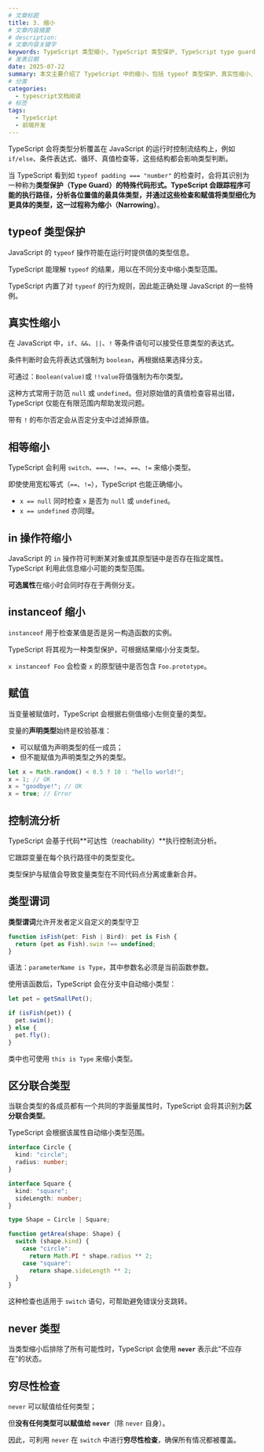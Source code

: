 ```yaml
---
# 文章标题
title: 3. 缩小
# 文章内容摘要
# description:
# 文章内容关键字
keywords: TypeScript 类型缩小, TypeScript 类型保护, TypeScript type guard, TypeScript narrowing, typeof 类型保护, instanceof 缩小, in 操作符缩小, 相等缩小, TypeScript 控制流分析, TypeScript 类型谓词, TypeScript is 语法, 区分联合类型, discriminated unions, TypeScript never 类型, TypeScript 穷尽性检查, TypeScript 类型推断, TypeScript 自定义类型保护
# 发表日期
date: 2025-07-22
summary: 本文主要介绍了 TypeScript 中的缩小，包括 typeof 类型保护、真实性缩小、相等缩小、in 操作符缩小、instanceof 缩小、赋值、控制流分析、类型谓词、区分联合类型等。
# 分类
categories:
  - typescript文档阅读
# 标签
tags:
  - TypeScript
  - 前端开发
---
```


TypeScript 会将类型分析覆盖在 JavaScript 的运行时控制流结构上，例如 `if/else`、条件表达式、循环、真值检查等，这些结构都会影响类型判断。

当 TypeScript 看到如 `typeof padding === "number"` 的检查时，会将其识别为一种称为**类型保护（Type Guard）**的特殊代码形式。TypeScript 会跟踪程序可能的执行路径，分析各位置值的最具体类型，并通过这些检查和赋值将类型细化为更具体的类型，这一过程称为**缩小（Narrowing）**。

## typeof 类型保护

JavaScript 的 `typeof` 操作符能在运行时提供值的类型信息。

TypeScript 能理解 `typeof` 的结果，用以在不同分支中缩小类型范围。

TypeScript 内置了对 `typeof` 的行为规则，因此能正确处理 JavaScript 的一些特例。

## 真实性缩小

在 JavaScript 中，`if`、`&&`、`||`、`!` 等条件语句可以接受任意类型的表达式。

条件判断时会先将表达式强制为 `boolean`，再根据结果选择分支。

可通过：`Boolean(value)`或 `!!value`将值强制为布尔类型。

这种方式常用于防范 `null` 或 `undefined`。但对原始值的真值检查容易出错，TypeScript 仅能在有限范围内帮助发现问题。

带有 `!` 的布尔否定会从否定分支中过滤掉原值。

## 相等缩小

TypeScript 会利用 `switch`、`===`、`!==`、`==`、`!=` 来缩小类型。

即使使用宽松等式（`==`、`!=`），TypeScript 也能正确缩小。

- `x == null` 同时检查 `x` 是否为 `null` 或 `undefined`。
- `x == undefined` 亦同理。

## in 操作符缩小

JavaScript 的 `in` 操作符可判断某对象或其原型链中是否存在指定属性。TypeScript 利用此信息缩小可能的类型范围。

**可选属性**在缩小时会同时存在于两侧分支。

## instanceof 缩小

`instanceof` 用于检查某值是否是另一构造函数的实例。

TypeScript 将其视为一种类型保护，可根据结果缩小分支类型。

`x instanceof Foo` 会检查 `x` 的原型链中是否包含 `Foo.prototype`。

## 赋值

当变量被赋值时，TypeScript 会根据右侧值缩小左侧变量的类型。

变量的**声明类型**始终是校验基准：

- 可以赋值为声明类型的任一成员；
- 但不能赋值为声明类型之外的类型。

```ts
let x = Math.random() < 0.5 ? 10 : "hello world!";
x = 1; // OK
x = "goodbye!"; // OK
x = true; // Error
```

## 控制流分析

TypeScript 会基于代码**可达性（reachability）**执行控制流分析。

它跟踪变量在每个执行路径中的类型变化。

类型保护与赋值会导致变量类型在不同代码点分离或重新合并。

## 类型谓词

**类型谓词**允许开发者定义自定义的类型守卫

```ts
function isFish(pet: Fish | Bird): pet is Fish {
  return (pet as Fish).swim !== undefined;
}
```

语法：`parameterName is Type`，其中参数名必须是当前函数参数。

使用该函数后，TypeScript 会在分支中自动缩小类型：

```ts
let pet = getSmallPet();

if (isFish(pet)) {
  pet.swim();
} else {
  pet.fly();
}
```

类中也可使用 `this is Type` 来缩小类型。

## 区分联合类型

当联合类型的各成员都有一个共同的字面量属性时，TypeScript 会将其识别为**区分联合类型**。

TypeScript 会根据该属性自动缩小类型范围。

```ts
interface Circle {
  kind: "circle";
  radius: number;
}

interface Square {
  kind: "square";
  sideLength: number;
}

type Shape = Circle | Square;

function getArea(shape: Shape) {
  switch (shape.kind) {
    case "circle":
      return Math.PI * shape.radius ** 2;
    case "square":
      return shape.sideLength ** 2;
  }
}
```

这种检查也适用于 `switch` 语句，可帮助避免错误分支跳转。

## never 类型

当类型缩小后排除了所有可能性时，TypeScript 会使用 **`never`** 表示此“不应存在”的状态。

## 穷尽性检查

`never` 可以赋值给任何类型；

但**没有任何类型可以赋值给 `never`**（除 `never` 自身）。

因此，可利用 `never` 在 `switch` 中进行**穷尽性检查**，确保所有情况都被覆盖。
